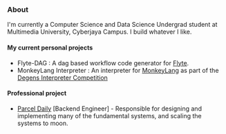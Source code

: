 ### About
I'm currently a Computer Science and Data Science Undergrad student at Multimedia University, Cyberjaya Campus. I build whatever I like.

#### My current personal projects
* Flyte-DAG : A dag based workflow code generator for [Flyte](https://flyte.org).
* MonkeyLang Interpreter : An interpreter for [MonkeyLang](https://monkeylang.org/) as part of the [Degens Interpreter Competition](https://github.com/ThePrimeagen/ts-rust-zig-deez)

#### Professional project
* [Parcel Daily](https://parceldaily.com) [Backend Engineer] - Responsible for designing and implementing many of the fundamental systems, and scaling the systems to moon.
